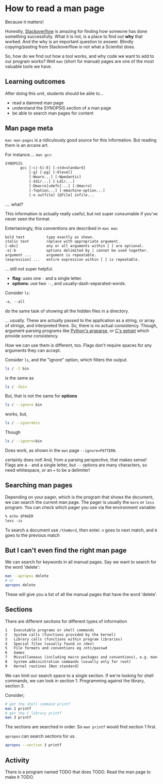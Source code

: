 How to read a man page
======================

Because it matters!

Honestly, [Stackoverflow](https://stackoverflow.com/) is amazing for finding
how someone has done something successfully. What it is not, is a place to find
out **why** that worked. And the why is an important question to answer.
Blindly copying/pasting from Stackoverflow is not what a Scientist does.

So, how do we find out how a tool works, and why code we want to add to our
program works? Well `man` (short for manual) pages are one of the most valuable
tools we have.

Learning outcomes
-----------------

After doing this unit, students should be able to...

- read a damned man page
- understand the SYNOPSIS section of a man page
- be able to search man pages for content

Man page meta
-------------

`man man-pages` is a ridiculously good source for this information.
But reading them is an arcane art.

For instance.... `man gcc`:

```txt
SYNOPSIS
       gcc [-c|-S|-E] [-std=standard]
           [-g] [-pg] [-Olevel]
           [-Wwarn...] [-Wpedantic]
           [-Idir...] [-Ldir...]
           [-Dmacro[=defn]...] [-Umacro]
           [-foption...] [-mmachine-option...]
           [-o outfile] [@file] infile...
```

.... what?

This information is actually really useful, but not super consumable if you've
never seen the format.

Entertainingly, this conventions are described in `man man`

```txt
bold text          type exactly as shown.
italic text        replace with appropriate argument.
[-abc]             any or all arguments within [ ] are optional.
-a|-b              options delimited by | cannot be used together.
argument ...       argument is repeatable.
[expression] ...   entire expression within [ ] is repeatable.
```

... still not super helpful.

- **flag**: uses one `-` and a single letter.
- **options**: use two `--`, and usually-dash-separated-words.

Consider `ls`:

```txt
-a, --all
```

do the same task of showing all the hidden files in a directory.

... usually. These are actually passed to the application as a string,
or array of strings, and interpreted there. So, there is no actual consistency.
Though, argument-parsing programs like
[Python's argparse](https://docs.python.org/3/library/argparse.html), or
[C's getopt](https://www.gnu.org/software/libc/manual/html_node/Parsing-Program-Arguments.html)
which provide *some* consistency.

How we can use them is different, too. Flags don't require spaces for any
arguments they can accept.

Consider `ls`, and the "ignore" option, which filters the output.

```sh
ls / -I bin
```

is the same as

```sh
ls / -Ibin
```

But, that is not the same for **options**

```sh
ls / --ignore bin
```

works, but,

```sh
ls / --ignorebin
```

Though

```sh
ls / --ignore=bin
```

Does work, as shown in the `man` page `--ignore=PATTERN`.

certainly does not! And, from a parsing perspective, that makes sense!  Flags
are a `-` and a single letter, but `--` options are many characters, so need
whitespace, or an `=` to be a delimiter!

Searching man pages
-------------------

Depending on your pager, which is the program that shows the document, we can
search the current man page. The pager is usually the `more` or `less` program.
You can check which pager you use via the environment variable:

```txt
% echo $PAGER
less -is
```

To search a document use `/theWord`, then enter. `n` goes to next match, and `N`
goes to the previous match

But I can't even find the right man page
----------------------------------------

We can search for keywords in all manual pages. Say we want to search for the
word 'delete':

```sh
man --apropos delete
# or
apropos delete
```

These will give you a list of all the manual pages that have the word 'delete'.

Sections
--------

There are different sections for different types of information

```txt
1   Executable programs or shell commands
2   System calls (functions provided by the kernel)
3   Library calls (functions within program libraries)
4   Special files (usually found in /dev)
5   File formats and conventions eg /etc/passwd
6   Games
7   Miscellaneous (including macro packages and conventions), e.g. man(7), groff(7)
8   System administration commands (usually only for root)
9   Kernel routines [Non standard]
```

We can limit our search space to a single section. If we're looking for shell
commands, we can look in section 1. Programming against the library,
section 3.

Consider;

```sh
# get the shell command printf
man 1 printf
# get the C library printf
man 3 printf
```

The sections are searched in order. So `man printf` would find section 1 first.

`apropos` can search sections for us.

```sh
apropos --section 3 printf
```

Activity
--------

There is a program named TODO that does TODO. Read the man page
to make it TODO.
